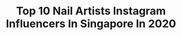 ---
title: Top 10 Nail Artists Instagram Influencers In Singapore In 2020
description: >-
  Find top nail artists Instagram influencers in Singapore in 2020. Most popular hashtags: #ad #memories #staysafe #sgunited.
platform: Instagram
profiles:
  - username: "enmanuel2reyes"
    fullname: >-
      Enmanuel Reyes
    location: "Singapore"
    followers: 41953
    engagement: 786
    commentsToLikes: 0.013630
    id: ck5zkjd5ajl3w0i14jdowuh74
    verified: false
    hashtags: "#amei, #somuchfun, #byespots, #mindfulness"
  - username: "markwongmagic"
    fullname: >-
      Mark Wong Magic
    location: "Singapore"
    followers: 4087
    engagement: 1379
    commentsToLikes: 0.277112
    id: ck6ugwg3t5krn0j71wpknvnk9
    verified: false
    hashtags: ""
  - username: "sharmila.logan"
    fullname: >-
      Sharmila Logan
    location: "Singapore"
    followers: 64931
    engagement: 579
    commentsToLikes: 0.009675
    id: ck6ub2oth74c00j71nyzqq1tj
    verified: false
    hashtags: "#betterdaysarecoming, #velvetmattelipsticks, #smittenpr, #chantecaillesg"
  - username: "xkittykaylyn"
    fullname: >-
      𝓚♡
    location: "Singapore"
    followers: 3496
    engagement: 2011
    commentsToLikes: 0.020419
    id: ck0vyv2ga5wzp0i19ohztbla7
    verified: false
    hashtags: "#shanghai, #needadrink, #sgunited, #midweekvibes"
  - username: "irezumi1.0"
    fullname: >-
      HAN
    location: "Singapore"
    followers: 13736
    engagement: 855
    commentsToLikes: 0.002091
    id: ck15tt5ixjrn40i19gorktof4
    verified: false
    hashtags: "#godbless, #ashleywood, #givenchy, #goyard"
  - username: "snezanagrba"
    fullname: >-
      Snezana Grba MAKEUP
    location: "Singapore"
    followers: 31885
    engagement: 149
    commentsToLikes: 0.020642
    id: ck5hou9x1q8so0i11emc2o71n
    verified: false
    hashtags: "#spotlight, #shine, #montenegro, #bronze"
  - username: "monifajansen"
    fullname: >-
      M O N I F A
    location: "Singapore"
    followers: 750562
    engagement: 146
    commentsToLikes: 0.018983
    id: ck55j7molwg9c0i11vqtvvu9b
    verified: true
    hashtags: "#ad, #facetimephotoshoot, #birdsofprey"
  - username: "dharni"
    fullname: >-
      Dharni
    location: "Singapore"
    followers: 231942
    engagement: 436
    commentsToLikes: 0.006663
    id: ck0vygyql3y2o0i19lvpyxt8c
    verified: true
    hashtags: "#cestlouis, #staysafe, #moby, #stayhomeforsg"
  - username: "branstands"
    fullname: >-
      Brandon
    location: "Singapore"
    followers: 59228
    engagement: 136
    commentsToLikes: 0.024129
    id: ck5zmz57enh2p0i14e11i5eru
    verified: false
    hashtags: "#guinnesssg, #daretolisten, #dance, #flexibility"
  - username: "jpalxndr"
    fullname: >-
      Josephine Alexandra🇮🇩
    location: "Singapore"
    followers: 98962
    engagement: 619
    commentsToLikes: 0.022882
    id: ck0tzscjsrfcb0i194rq1r34z
    verified: false
    hashtags: "#yamahapiano, #dirumahaja, #jazz, #rockstargames"
---